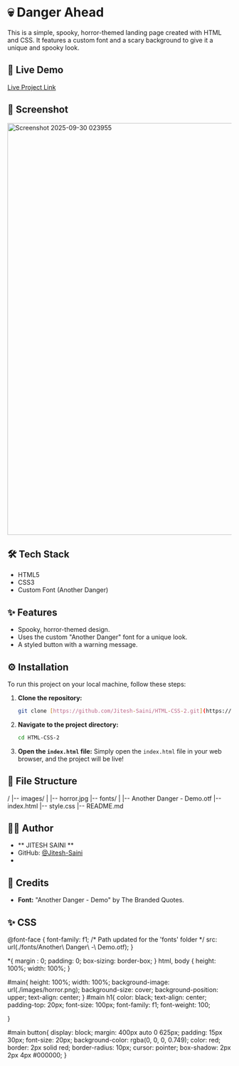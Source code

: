 # 💀 Danger Ahead

This is a simple, spooky, horror-themed landing page created with HTML and CSS. It features a custom font and a scary background to give it a unique and spooky look.

## 🚀 Live Demo

<a href="https://jitesh-saini.github.io/HTML-CSS-2/">Live Project Link</a>

## 📸 Screenshot

<img width="1917" height="926" alt="Screenshot 2025-09-30 023955" src="https://github.com/user-attachments/assets/862d651d-7fa9-48dd-90b5-861dbc7b2eed" />


## 🛠️ Tech Stack

-   HTML5
-   CSS3
-   Custom Font (Another Danger)

## ✨ Features

-   Spooky, horror-themed design.
-   Uses the custom "Another Danger" font for a unique look.
-   A styled button with a warning message.


## ⚙️ Installation

To run this project on your local machine, follow these steps:

1.  **Clone the repository:**
    ```bash
    git clone [https://github.com/Jitesh-Saini/HTML-CSS-2.git](https://github.com/Jitesh-Saini/HTML-CSS-2.git)
    ```
2.  **Navigate to the project directory:**
    ```bash
    cd HTML-CSS-2
    ```
3.  **Open the `index.html` file:**
    Simply open the `index.html` file in your web browser, and the project will be live!


## 📂 File Structure

/
|-- images/
|   |-- horror.jpg
|-- fonts/
|   |-- Another Danger - Demo.otf
|-- index.html
|-- style.css
|-- README.md


## 👨‍💻 Author

-   ** JITESH SAINI **
-   GitHub: [@Jitesh-Saini](https://github.com/Jitesh-Saini)
-   
## 🙏 Credits

-   **Font:** "Another Danger - Demo" by The Branded Quotes.

## ✨ CSS

@font-face {
    font-family: f1;
    /* Path updated for the 'fonts' folder */
    src: url(./fonts/Another\ Danger\ -\ Demo.otf);
}

*{
    margin : 0;
    padding: 0;
    box-sizing: border-box;
}
html, body {
    height: 100%;
    width: 100%;
}

#main{
    height: 100%;
    width: 100%;
    background-image: url(./images/horror.png);
    background-size: cover;
    background-position: upper;
    text-align: center;
}
#main h1{
    color: black;
    text-align: center;
    padding-top: 20px;
    font-size: 100px;
    font-family: f1;
    font-weight: 100;

}

#main button{
    display: block;
    margin: 400px auto 0 625px;
    padding: 15px 30px;
    font-size: 20px;
    background-color: rgba(0, 0, 0, 0.749);
    color: red;
    border: 2px solid red;
    border-radius: 10px;
    cursor: pointer;
    box-shadow: 2px 2px 4px #000000;
}
